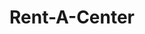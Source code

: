 ---
title: "Rent-A-Center"
url: /springfield/rent-a-center-south-macarthur-boulevard/
shop: furniture
---